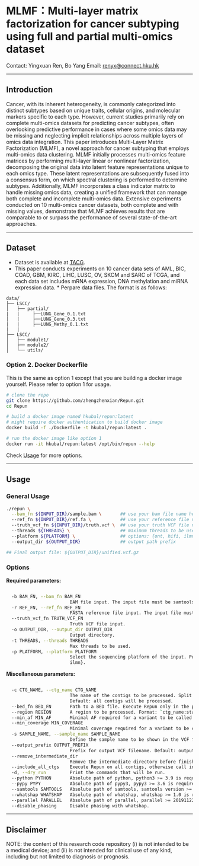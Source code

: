 # MLMF：Multi-layer matrix factorization for cancer subtyping using full and partial multi-omics dataset

Contact: Yingxuan Ren, Bo Yang
Email: renyx@connect.hku.hk 

---

## Introduction

Cancer, with its inherent heterogeneity, is commonly categorized into distinct subtypes based on unique traits, cellular origins, and molecular markers specific to each type. However, current studies primarily rely on complete multi-omics datasets for predicting cancer subtypes, often overlooking predictive performance in cases where some omics data may be missing and neglecting implicit relationships across multiple layers of omics data integration. This paper introduces Multi-Layer Matrix Factorization (MLMF), a novel approach for cancer subtyping that employs multi-omics data clustering. MLMF initially processes multi-omics feature matrices by performing multi-layer linear or nonlinear factorization, decomposing the original data into latent feature representations unique to each omics type. These latent representations are subsequently fused into a consensus form, on which spectral clustering is performed to determine subtypes. Additionally, MLMF incorporates a class indicator matrix to handle missing omics data, creating a unified framework that can manage both complete and incomplete multi-omics data. Extensive experiments conducted on 10 multi-omics cancer datasets, both complete and with missing values, demonstrate that MLMF achieves results that are comparable to or surpass the performance of several state-of-the-art approaches.

----
## Dataset
* Dataset is available at [TACG](https://portal.gdc.cancer.gov/). 
* This paper conducts experiments on 10 cancer data sets of AML, BIC, COAD, GBM, KIRC, LIHC, LUSC, OV, SKCM and SARC of TCGA, and each data set includes
mRNA expression, DNA methylation and miRNA expression data.
         * Perpare data files. The format is as follows:
```
data/
├── LSCC/
│   ├── partial/
|   |     ├──LUNG_Gene_0.1.txt
│   |     ├──LUNG_Gene_0.3.txt
|   |     ├──LUNG_Methy_0.1.txt
|   |       
├── LSCC/
│   ├── module1/
│   ├── module2/
│   └── utils/
```
### Option 2. Docker Dockerfile

This is the same as option 1 except that you are building a docker image yourself. Please refer to option 1 for usage. 

```bash
# clone the repo
git clone https://github.com/zhengzhenxian/Repun.git
cd Repun

# build a docker image named hkubal/repun:latest
# might require docker authentication to build docker image 
docker build -f ./Dockerfile -t hkubal/repun:latest .

# run the docker image like option 1
docker run -it hkubal/repun:latest /opt/bin/repun --help
```


Check [Usage](#Usage) for more options.

----

## Usage

### General Usage

```bash
./repun \
  --bam_fn ${INPUT_DIR}/sample.bam \       ## use your bam file name here
  --ref_fn ${INPUT_DIR}/ref.fa \           ## use your reference file name here
  --truth_vcf_fn ${INPUT_DIR}/truth.vcf \  ## use your truth VCF file name here
  --threads ${THREADS} \                   ## maximum threads to be used
  --platform ${PLATFORM} \                 ## options: {ont, hifi, ilmn}
  --output_dir ${OUTPUT_DIR}               ## output path prefix 

## Final output file: ${OUTPUT_DIR}/unified.vcf.gz
```

### Options

**Required parameters:**

```bash

  -b BAM_FN, --bam_fn BAM_FN
                        BAM file input. The input file must be samtools indexed.
  -r REF_FN, --ref_fn REF_FN
                        FASTA reference file input. The input file must be samtools indexed.
  --truth_vcf_fn TRUTH_VCF_FN
                        Truth VCF file input.
  -o OUTPUT_DIR, --output_dir OUTPUT_DIR
                        Output directory.
  -t THREADS, --threads THREADS
                        Max threads to be used.
  -p PLATFORM, --platform PLATFORM
                        Select the sequencing platform of the input. Possible options: {ont, hifi,
                        ilmn}.

```

**Miscellaneous parameters:**

```bash

  -c CTG_NAME, --ctg_name CTG_NAME
                        The name of the contigs to be processed. Split by ',' for multiple contigs.
                        Default: all contigs will be processed.
  --bed_fn BED_FN       Path to a BED file. Execute Repun only in the provided BED regions.
  --region REGION       A region to be processed. Format: `ctg_name:start-end` (start is 1-based).
  --min_af MIN_AF       Minimal AF required for a variant to be called. Default: 0.08.
  --min_coverage MIN_COVERAGE
                        Minimal coverage required for a variant to be called. Default: 4.
  -s SAMPLE_NAME, --sample_name SAMPLE_NAME
                        Define the sample name to be shown in the VCF file. Default: SAMPLE.
  --output_prefix OUTPUT_PREFIX
                        Prefix for output VCF filename. Default: output.
  --remove_intermediate_dir
                        Remove the intermediate directory before finishing to save disk space.
  --include_all_ctgs    Execute Repun on all contigs, otherwise call in chr{1..22,X,Y} and {1..22,X,Y}.
  -d, --dry_run         Print the commands that will be run.
  --python PYTHON       Absolute path of python, python3 >= 3.9 is required.
  --pypy PYPY           Absolute path of pypy3, pypy3 >= 3.6 is required.
  --samtools SAMTOOLS   Absolute path of samtools, samtools version >= 1.10 is required.
  --whatshap WHATSHAP   Absolute path of whatshap, whatshap >= 1.0 is required.
  --parallel PARALLEL   Absolute path of parallel, parallel >= 20191122 is required.
  --disable_phasing     Disable phasing with whatshap.

```

----

## Disclaimer

NOTE: the content of this research code repository (i) is not intended to be a medical device; and (ii) is not intended for clinical use of any kind, including but not limited to diagnosis or prognosis.
